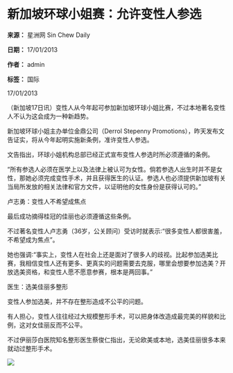 # 新加坡环球小姐赛：允许变性人参选

**来源：** 星洲网 Sin Chew Daily

**日期：** 17/01/2013

**作者：** admin

**标签：** 国际

17/01/2013

（新加坡17日讯）变性人从今年起可参加新加坡环球小姐比赛，不过本地著名变性人不认为这会成为一种新趋势。

新加坡环球小姐主办单位金鼎公司（Derrol Stepenny Promotions），昨天发布文告证实，将从今年起明实施新条例，准许变性人参选。

文告指出，环球小姐机构总部已经正式宣布变性人参选时所必须遵循的条例。

“所有参选人必须在医学上以及法律上被认可为女性。倘若参选人出生时并不是女性，那她必须完成变性手术，并且获得医生的认证。参选人也必须提供新加坡有关当局所发放的相关法律和官方文件，以证明他的女性身份是获得认可的。”

卢志勇：变性人不希望成焦点

最后成功摘得桂冠的佳丽也必须遵循这些条例。

不过著名变性人卢志勇（36岁，公关顾问）受访时就表示∶“很多变性人都很害羞，不希望成为焦点”。

她也强调∶“事实上，变性人在社会上还是面对了很多人的歧视。比起参加选美比赛，我相信变性人还有更多、更真实的问题需要去克服，哪里会想要参加选美？开放选美资格，和变性人愿不愿意参赛，根本是两回事。”

医生：选美佳丽多整形

变性人参加选美，并不存在整形造成不公平的问题。

有人担心，变性人往往经过大规模整形手术，可以把身体改造成最完美的样貌和比例，这对女佳丽反而不公平。

不过伊丽莎白医院知名整形医生蔡俊仁指出，无论欧美或本地，选美佳丽很多本来就动过整形手术。

![](https://img.sinchew.com.my/2013-01/17/6.jpg)
